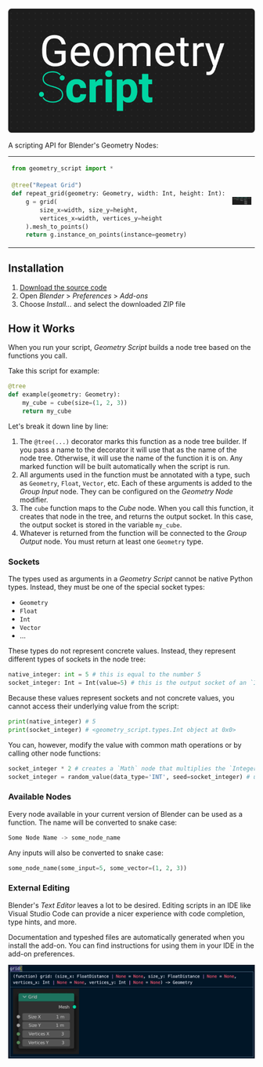 ![Geometry Script wordmark](resources/wordmark.png)

A scripting API for Blender's Geometry Nodes:

<table>
<tbody>
<tr>

<td>

```python
from geometry_script import *

@tree("Repeat Grid")
def repeat_grid(geometry: Geometry, width: Int, height: Int):
    g = grid(
        size_x=width, size_y=height,
        vertices_x=width, vertices_y=height
    ).mesh_to_points()
    return g.instance_on_points(instance=geometry)
```

</td>
<td>

![Generated node tree](resources/example_generated_tree.png)

</td>
</tr>
</tbody>
</table>

## Installation
1. [Download the source code](https://github.com/carson-katri/geometry-script/archive/refs/heads/main.zip)
2. Open *Blender* > *Preferences* > *Add-ons*
3. Choose *Install...* and select the downloaded ZIP file

## How it Works
When you run your script, *Geometry Script* builds a node tree based on the functions you call.

Take this script for example:

```python
@tree
def example(geometry: Geometry):
    my_cube = cube(size=(1, 2, 3))
    return my_cube
```

Let's break it down line by line:

1. The `@tree(...)` decorator marks this function as a node tree builder. If you pass a name to the decorator it will use that as the name of the node tree. Otherwise, it will use the name of the function it is on. Any marked function will be built automatically when the script is run.
2. All arguments used in the function must be annotated with a type, such as `Geometry`, `Float`, `Vector`, etc. Each of these arguments is added to the *Group Input* node. They can be configured on the *Geometry Node* modifier.
3. The `cube` function maps to the *Cube* node. When you call this function, it creates that node in the tree, and returns the output socket. In this case, the output socket is stored in the variable `my_cube`.
4. Whatever is returned from the function will be connected to the *Group Output* node. You must return at least one `Geometry` type.

### Sockets
The types used as arguments in a *Geometry Script* cannot be native Python types. Instead, they must be one of the special socket types:

* `Geometry`
* `Float`
* `Int`
* `Vector`
* ...

These types do not represent concrete values. Instead, they represent different types of sockets in the node tree:

```python
native_integer: int = 5 # this is equal to the number 5
socket_integer: Int = Int(value=5) # this is the output socket of an `Integer` node with the value `5`
```

Because these values represent sockets and not concrete values, you cannot access their underlying value from the script:

```python
print(native_integer) # 5
print(socket_integer) # <geometry_script.types.Int object at 0x0>
```

You can, however, modify the value with common math operations or by calling other node functions:

```python
socket_integer * 2 # creates a `Math` node that multiplies the `Integer` node by 2
socket_integer = random_value(data_type='INT', seed=socket_integer) # use the `Integer` node as the seed for a new random integer
```

### Available Nodes
Every node available in your current version of Blender can be used as a function. The name will be converted to snake case:
```python
Some Node Name -> some_node_name
```
Any inputs will also be converted to snake case:
```python
some_node_name(some_input=5, some_vector=(1, 2, 3))
```

### External Editing
Blender's *Text Editor* leaves a lot to be desired. Editing scripts in an IDE like Visual Studio Code can provide a nicer experience with code completion, type hints, and more.

Documentation and typeshed files are automatically generated when you install the add-on. You can find instructions for using them in your IDE in the add-on preferences.

![IDE screenshot showing the available documentation for the `grid` function](resources/ide_docs.png)